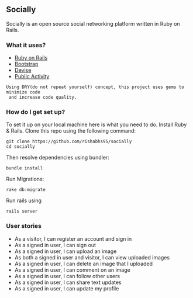 ## Socially
Socially is an open source social networking platform written in Ruby on Rails.

### What it uses?
* [Ruby on Rails](https://github.com/rails/rails)
* [Bootstrap](https://github.com/twbs/bootstrap-sass)
* [Devise](https://github.com/plataformatec/devise)
* [Public Activity](https://github.com/chaps-io/public_activity)

```
Using DRY(do not repeat yourself) concept, this project uses gems to minimize code
 and increase code quality.
```

### How do I get set up?
To set it up on your local machine here is what you need to do. Install Ruby & Rails. Clone this repo using the following command:

```
git clone https://github.com/rishabhs95/socially
cd socially
```

Then resolve dependencies using bundler:

```
bundle install
```

Run Migrations:

```
rake db:migrate
```

Run rails using

```
rails server
```

### User stories
 - As a visitor, I can register an account and sign in
 - As a signed in user, I can sign out
 - As a signed in user, I can upload an image
 - As both a signed in user and visitor, I can view uploaded images
 - As a signed in user, I can delete an image that I uploaded
 - As a signed in user, I can comment on an image
 - As a signed in user, I can follow other users
 - As a signed in user, I can share text updates
 - As a signed in user, I can update my profile
